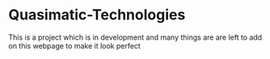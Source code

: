 # Quasimatic-Technologies
This is a project which is in development and many things are are left to add on this webpage to make it look perfect
